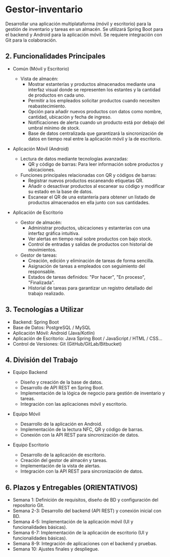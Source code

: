 # Gestor-inventario
Desarrollar una aplicación multiplataforma (móvil y escritorio) para la gestión de inventario y tareas en un almacén. Se utilizará Spring Boot para el backend y Android para la aplicación móvil. Se requiere integración con Git para la colaboración.


## 2. Funcionalidades Principales

* Común (Móvil y Escritorio)
    * Vista de almacén:
        * Mostrar estanterías y productos almacenados mediante una interfaz visual donde se representen los estantes y la cantidad de productos en cada uno.
        * Permitir a los empleados solicitar productos cuando necesiten reabastecimiento.
        * Opción para añadir nuevos productos con datos como nombre, cantidad, ubicación y fecha de ingreso.
        * Notificaciones de alerta cuando un producto está por debajo del umbral mínimo de stock.
        * Base de datos centralizada que garantizará la sincronización de datos en tiempo real entre la aplicación móvil y la de escritorio.

* Aplicación Móvil (Android)
    * Lectura de datos mediante tecnologías avanzadas:
        * QR y código de barras: Para leer información sobre productos y ubicaciones.
    * Funciones principales relacionadas con QR y códigos de barras:
        * Registrar nuevos productos escaneando etiquetas QR.
        * Añadir o desactivar productos al escanear su código y modificar su estado en la base de datos.
        * Escanear el QR de una estantería para obtener un listado de productos almacenados en ella junto con sus cantidades.

* Aplicación de Escritorio
    * Gestor de almacén:
        * Administrar productos, ubicaciones y estanterías con una interfaz gráfica intuitiva.
        * Ver alertas en tiempo real sobre productos con bajo stock.
        * Control de entradas y salidas de productos con historial de movimientos.
    * Gestor de tareas:
        * Creación, edición y eliminación de tareas de forma sencilla.
        * Asignación de tareas a empleados con seguimiento del responsable.
        * Estados de tareas definidos: "Por hacer", "En proceso", "Finalizada".
        * Historial de tareas para garantizar un registro detallado del trabajo realizado.

## 3. Tecnologías a Utilizar

* Backend: Spring Boot
* Base de Datos: PostgreSQL / MySQL
* Aplicación Móvil: Android (Java/Kotlin)
* Aplicación de Escritorio: Java Spring Boot / JavaScript / HTML / CSS…
* Control de Versiones: Git (GitHub/GitLab/Bitbucket)


## 4. División del Trabajo
* Equipo Backend
  * Diseño y creación de la base de datos.
  * Desarrollo de API REST en Spring Boot.
  * Implementación de la lógica de negocio para gestión de inventario y tareas.
  * Integración con las aplicaciones móvil y escritorio.

* Equipo Móvil
    * Desarrollo de la aplicación en Android.
    * Implementación de la lectura NFC, QR y código de barras.
    * Conexión con la API REST para sincronización de datos.

* Equipo Escritorio
    * Desarrollo de la aplicación de escritorio.
    * Creación del gestor de almacén y tareas.
    * Implementación de la vista de alertas.
    * Integración con la API REST para sincronización de datos.



## 6. Plazos y Entregables (ORIENTATIVOS)
   - Semana 1: Definición de requisitos, diseño de BD y configuración del repositorio Git.
   - Semana 2-3: Desarrollo del backend (API REST) y conexión inicial con BD.
   - Semana 4-5: Implementación de la aplicación móvil (UI y funcionalidades básicas).
   - Semana 6-7: Implementación de la aplicación de escritorio (UI y funcionalidades básicas).
   - Semana 8-9: Integración de aplicaciones con el backend y pruebas.
   - Semana 10: Ajustes finales y despliegue.
